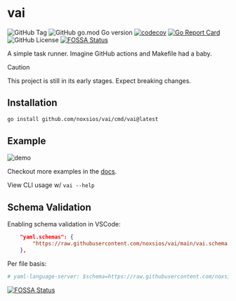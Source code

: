 # vai

![GitHub Tag](https://img.shields.io/github/v/tag/noxsios/vai)
![GitHub go.mod Go version](https://img.shields.io/github/go-mod/go-version/noxsios/vai)
[![codecov](https://codecov.io/gh/Noxsios/vai/graph/badge.svg?token=P7E9QC2RB9)](https://codecov.io/gh/Noxsios/vai)
[![Go Report Card](https://goreportcard.com/badge/github.com/noxsios/vai)](https://goreportcard.com/report/github.com/noxsios/vai)
![GitHub License](https://img.shields.io/github/license/noxsios/vai)
[![FOSSA Status](https://app.fossa.com/api/projects/custom%2B45282%2Fgithub.com%2FNoxsios%2Fvai.svg?type=shield&issueType=license)](https://app.fossa.com/projects/custom%2B45282%2Fgithub.com%2FNoxsios%2Fvai?ref=badge_shield&issueType=license)

A simple task runner. Imagine GitHub actions and Makefile had a baby.

> [!CAUTION]
> This project is still in its early stages. Expect breaking changes.

## Installation

```sh
go install github.com/noxsios/vai/cmd/vai@latest
```

## Example

![demo](https://github.com/Noxsios/vai/assets/50058333/89a8ffcd-cb56-4664-b23c-69609ed34bac)

Checkout more examples in the [docs](https://vai.razzle.cloud/docs/).

View CLI usage w/ `vai --help`

## Schema Validation

Enabling schema validation in VSCode:

```json
    "yaml.schemas": {
        "https://raw.githubusercontent.com/noxsios/vai/main/vai.schema.json": "vai.yaml",
    },
```

Per file basis:

```yaml
# yaml-language-server: $schema=https://raw.githubusercontent.com/noxsios/vai/main/vai.schema.json
```

[![FOSSA Status](https://app.fossa.com/api/projects/custom%2B45282%2Fgithub.com%2FNoxsios%2Fvai.svg?type=large&issueType=license)](https://app.fossa.com/projects/custom%2B45282%2Fgithub.com%2FNoxsios%2Fvai?ref=badge_large&issueType=license)
